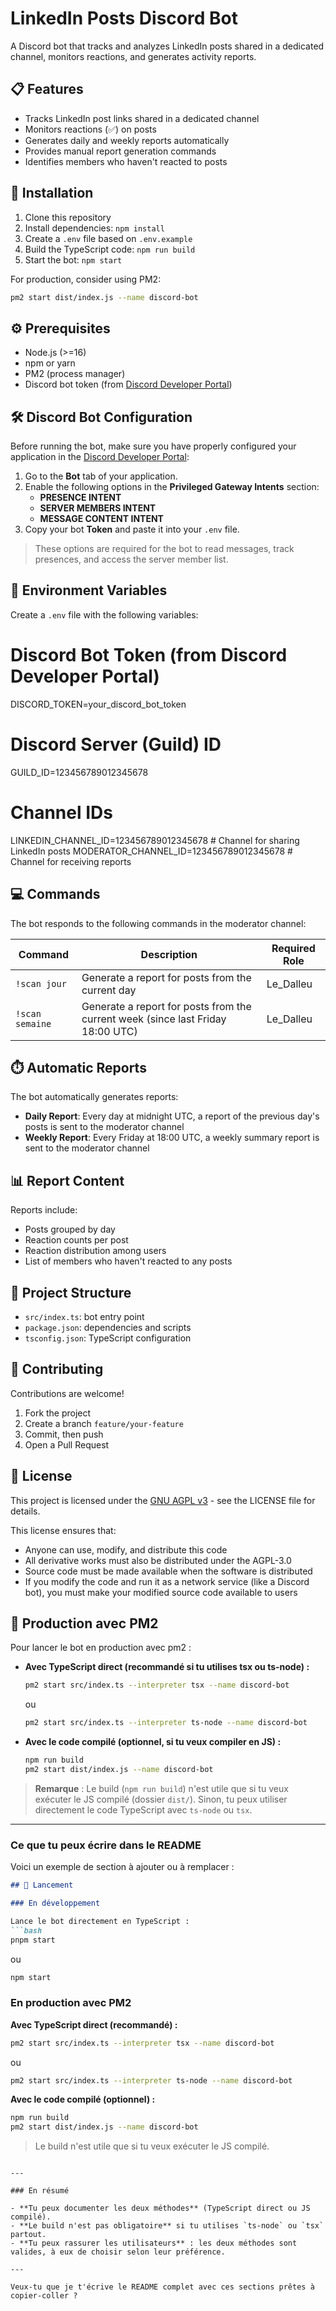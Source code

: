 # LinkedIn Posts Discord Bot

A Discord bot that tracks and analyzes LinkedIn posts shared in a dedicated channel, monitors reactions, and generates activity reports.

## 📋 Features

- Tracks LinkedIn post links shared in a dedicated channel
- Monitors reactions (✅) on posts
- Generates daily and weekly reports automatically
- Provides manual report generation commands
- Identifies members who haven't reacted to posts

## 🚀 Installation

1. Clone this repository
2. Install dependencies: `npm install`
3. Create a `.env` file based on `.env.example`
4. Build the TypeScript code: `npm run build`
5. Start the bot: `npm start`

For production, consider using PM2:
```bash
pm2 start dist/index.js --name discord-bot
```

## ⚙️ Prerequisites

- Node.js (>=16)
- npm or yarn
- PM2 (process manager)
- Discord bot token (from [Discord Developer Portal](https://discord.com/developers/applications))

## 🛠️ Discord Bot Configuration

Before running the bot, make sure you have properly configured your application in the [Discord Developer Portal](https://discord.com/developers/applications):

1. Go to the **Bot** tab of your application.
2. Enable the following options in the **Privileged Gateway Intents** section:
   - **PRESENCE INTENT**
   - **SERVER MEMBERS INTENT**
   - **MESSAGE CONTENT INTENT**
3. Copy your bot **Token** and paste it into your `.env` file.

> These options are required for the bot to read messages, track presences, and access the server member list.

## 🔑 Environment Variables

Create a `.env` file with the following variables:

# Discord Bot Token (from Discord Developer Portal)
DISCORD_TOKEN=your_discord_bot_token

# Discord Server (Guild) ID
GUILD_ID=123456789012345678

# Channel IDs
LINKEDIN_CHANNEL_ID=123456789012345678  # Channel for sharing LinkedIn posts
MODERATOR_CHANNEL_ID=123456789012345678 # Channel for receiving reports

## 💻 Commands

The bot responds to the following commands in the moderator channel:

| Command | Description | Required Role |
|---------|-------------|--------------|
| `!scan jour` | Generate a report for posts from the current day | Le_Dalleu |
| `!scan semaine` | Generate a report for posts from the current week (since last Friday 18:00 UTC) | Le_Dalleu |

## ⏱️ Automatic Reports

The bot automatically generates reports:

- **Daily Report**: Every day at midnight UTC, a report of the previous day's posts is sent to the moderator channel
- **Weekly Report**: Every Friday at 18:00 UTC, a weekly summary report is sent to the moderator channel

## 📊 Report Content

Reports include:
- Posts grouped by day
- Reaction counts per post
- Reaction distribution among users
- List of members who haven't reacted to any posts

## 📁 Project Structure

- `src/index.ts`: bot entry point
- `package.json`: dependencies and scripts
- `tsconfig.json`: TypeScript configuration

## 🤝 Contributing

Contributions are welcome!

1. Fork the project
2. Create a branch `feature/your-feature`
3. Commit, then push
4. Open a Pull Request

## 📄 License

This project is licensed under the [GNU AGPL v3](LICENSE) - see the LICENSE file for details.

This license ensures that:
- Anyone can use, modify, and distribute this code
- All derivative works must also be distributed under the AGPL-3.0
- Source code must be made available when the software is distributed
- If you modify the code and run it as a network service (like a Discord bot), you must make your modified source code available to users

## 🚀 Production avec PM2

Pour lancer le bot en production avec pm2 :

- **Avec TypeScript direct (recommandé si tu utilises tsx ou ts-node) :**
  ```bash
  pm2 start src/index.ts --interpreter tsx --name discord-bot
  ```
  ou
  ```bash
  pm2 start src/index.ts --interpreter ts-node --name discord-bot
  ```

- **Avec le code compilé (optionnel, si tu veux compiler en JS) :**
  ```bash
  npm run build
  pm2 start dist/index.js --name discord-bot
  ```

> **Remarque** : Le build (`npm run build`) n'est utile que si tu veux exécuter le JS compilé (dossier `dist/`).
> Sinon, tu peux utiliser directement le code TypeScript avec `ts-node` ou `tsx`.

---

### Ce que tu peux écrire dans le README

Voici un exemple de section à ajouter ou à remplacer :

```md
## 🚀 Lancement

### En développement

Lance le bot directement en TypeScript :
```bash
pnpm start
```
ou
```bash
npm start
```

### En production avec PM2

**Avec TypeScript direct (recommandé) :**
```bash
pm2 start src/index.ts --interpreter tsx --name discord-bot
```
ou
```bash
pm2 start src/index.ts --interpreter ts-node --name discord-bot
```

**Avec le code compilé (optionnel) :**
```bash
npm run build
pm2 start dist/index.js --name discord-bot
```

> Le build n'est utile que si tu veux exécuter le JS compilé.
```

---

### En résumé

- **Tu peux documenter les deux méthodes** (TypeScript direct ou JS compilé).
- **Le build n'est pas obligatoire** si tu utilises `ts-node` ou `tsx` partout.
- **Tu peux rassurer les utilisateurs** : les deux méthodes sont valides, à eux de choisir selon leur préférence.

---

Veux-tu que je t'écrive le README complet avec ces sections prêtes à copier-coller ?